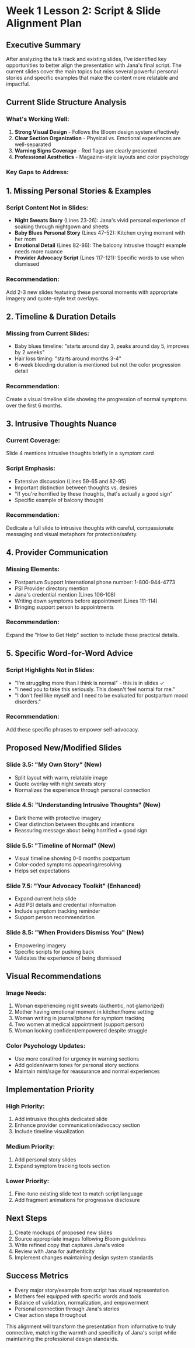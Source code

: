 # Week 1 Lesson 2: Script & Slide Alignment Plan

## Executive Summary
After analyzing the talk track and existing slides, I've identified key opportunities to better align the presentation with Jana's final script. The current slides cover the main topics but miss several powerful personal stories and specific examples that make the content more relatable and impactful.

## Current Slide Structure Analysis

### What's Working Well:
1. **Strong Visual Design** - Follows the Bloom design system effectively
2. **Clear Section Organization** - Physical vs. Emotional experiences are well-separated
3. **Warning Signs Coverage** - Red flags are clearly presented
4. **Professional Aesthetics** - Magazine-style layouts and color psychology

### Key Gaps to Address:

## 1. Missing Personal Stories & Examples

### Script Content Not in Slides:
- **Night Sweats Story** (Lines 23-26): Jana's vivid personal experience of soaking through nightgown and sheets
- **Baby Blues Personal Story** (Lines 47-52): Kitchen crying moment with her mom
- **Emotional Detail** (Lines 82-86): The balcony intrusive thought example needs more nuance
- **Provider Advocacy Script** (Lines 117-121): Specific words to use when dismissed

### Recommendation:
Add 2-3 new slides featuring these personal moments with appropriate imagery and quote-style text overlays.

## 2. Timeline & Duration Details

### Missing from Current Slides:
- Baby blues timeline: "starts around day 3, peaks around day 5, improves by 2 weeks"
- Hair loss timing: "starts around months 3-4"
- 6-week bleeding duration is mentioned but not the color progression detail

### Recommendation:
Create a visual timeline slide showing the progression of normal symptoms over the first 6 months.

## 3. Intrusive Thoughts Nuance

### Current Coverage:
Slide 4 mentions intrusive thoughts briefly in a symptom card

### Script Emphasis:
- Extensive discussion (Lines 59-65 and 82-95)
- Important distinction between thoughts vs. desires
- "If you're horrified by these thoughts, that's actually a good sign"
- Specific example of balcony thought

### Recommendation:
Dedicate a full slide to intrusive thoughts with careful, compassionate messaging and visual metaphors for protection/safety.

## 4. Provider Communication

### Missing Elements:
- Postpartum Support International phone number: 1-800-944-4773
- PSI Provider directory mention
- Jana's credential mention (Lines 106-108)
- Writing down symptoms before appointment (Lines 111-114)
- Bringing support person to appointments

### Recommendation:
Expand the "How to Get Help" section to include these practical details.

## 5. Specific Word-for-Word Advice

### Script Highlights Not in Slides:
- "I'm struggling more than I think is normal" - this is in slides ✓
- "I need you to take this seriously. This doesn't feel normal for me."
- "I don't feel like myself and I need to be evaluated for postpartum mood disorders."

### Recommendation:
Add these specific phrases to empower self-advocacy.

## Proposed New/Modified Slides

### Slide 3.5: "My Own Story" (New)
- Split layout with warm, relatable image
- Quote overlay with night sweats story
- Normalizes the experience through personal connection

### Slide 4.5: "Understanding Intrusive Thoughts" (New)
- Dark theme with protective imagery
- Clear distinction between thoughts and intentions
- Reassuring message about being horrified = good sign

### Slide 5.5: "Timeline of Normal" (New)
- Visual timeline showing 0-6 months postpartum
- Color-coded symptoms appearing/resolving
- Helps set expectations

### Slide 7.5: "Your Advocacy Toolkit" (Enhanced)
- Expand current help slide
- Add PSI details and credential information
- Include symptom tracking reminder
- Support person recommendation

### Slide 8.5: "When Providers Dismiss You" (New)
- Empowering imagery
- Specific scripts for pushing back
- Validates the experience of being dismissed

## Visual Recommendations

### Image Needs:
1. Woman experiencing night sweats (authentic, not glamorized)
2. Mother having emotional moment in kitchen/home setting
3. Woman writing in journal/phone for symptom tracking
4. Two women at medical appointment (support person)
5. Woman looking confident/empowered despite struggle

### Color Psychology Updates:
- Use more coral/red for urgency in warning sections
- Add golden/warm tones for personal story sections
- Maintain mint/sage for reassurance and normal experiences

## Implementation Priority

### High Priority:
1. Add intrusive thoughts dedicated slide
2. Enhance provider communication/advocacy section
3. Include timeline visualization

### Medium Priority:
1. Add personal story slides
2. Expand symptom tracking tools section

### Lower Priority:
1. Fine-tune existing slide text to match script language
2. Add fragment animations for progressive disclosure

## Next Steps
1. Create mockups of proposed new slides
2. Source appropriate images following Bloom guidelines
3. Write refined copy that captures Jana's voice
4. Review with Jana for authenticity
5. Implement changes maintaining design system standards

## Success Metrics
- Every major story/example from script has visual representation
- Mothers feel equipped with specific words and tools
- Balance of validation, normalization, and empowerment
- Personal connection through Jana's stories
- Clear action steps throughout

This alignment will transform the presentation from informative to truly connective, matching the warmth and specificity of Jana's script while maintaining the professional design standards.